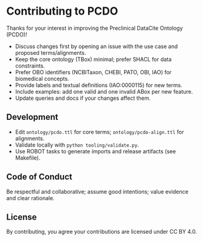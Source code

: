# Contributing to PCDO

Thanks for your interest in improving the Preclinical DataCite Ontology (PCDO)!

- Discuss changes first by opening an issue with the use case and proposed terms/alignments.
- Keep the core ontology (TBox) minimal; prefer SHACL for data constraints.
- Prefer OBO identifiers (NCBITaxon, CHEBI, PATO, OBI, IAO) for biomedical concepts.
- Provide labels and textual definitions (IAO:0000115) for new terms.
- Include examples: add one valid and one invalid ABox per new feature.
- Update queries and docs if your changes affect them.

## Development
- Edit `ontology/pcdo.ttl` for core terms; `ontology/pcdo-align.ttl` for alignments.
- Validate locally with `python tooling/validate.py`.
- Use ROBOT tasks to generate imports and release artifacts (see Makefile).

## Code of Conduct
Be respectful and collaborative; assume good intentions; value evidence and clear rationale.

## License
By contributing, you agree your contributions are licensed under CC BY 4.0.
